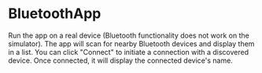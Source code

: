 # BluetoothApp
Run the app on a real device (Bluetooth functionality does not work on the simulator). The app will scan for nearby Bluetooth devices and display them in a list. You can click "Connect" to initiate a connection with a discovered device. Once connected, it will display the connected device's name.
